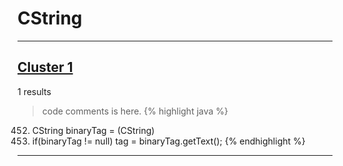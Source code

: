 # CString

***

## [Cluster 1](./1)
1 results
> code comments is here.
{% highlight java %}
452. CString binaryTag = (CString)
456. if(binaryTag != null) tag = binaryTag.getText();
{% endhighlight %}

***

